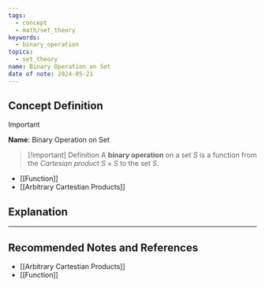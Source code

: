 ```yaml
---
tags:
  - concept
  - math/set_theory
keywords:
  - binary_operation
topics:
  - set_theory
name: Binary Operation on Set
date of note: 2024-05-21
---
```


## Concept Definition

>[!important]
>**Name**: Binary Operation on Set

>[!important] Definition
>A **binary operation** on a set $S$ is a function from the *Cartesian product* $S \times S$ to the set $S$.

- [[Function]]
- [[Arbitrary Cartestian Products]]
## Explanation





-----------
##  Recommended Notes and References

- [[Arbitrary Cartestian Products]]
- [[Function]]


